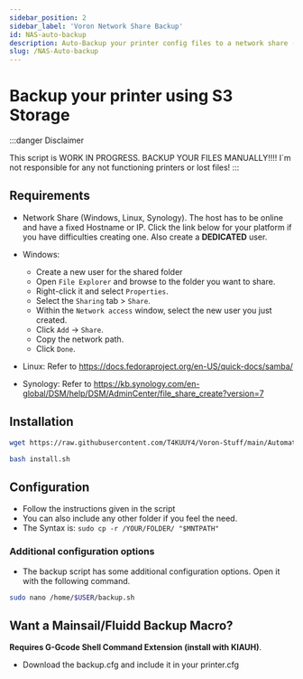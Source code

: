 ```yaml
---
sidebar_position: 2
sidebar_label: 'Voron Network Share Backup'
id: NAS-auto-backup
description: Auto-Backup your printer config files to a network share (NAS, Windows share whatever)
slug: /NAS-Auto-backup
---
```


# Backup your printer using S3 Storage

:::danger Disclaimer

This script is WORK IN PROGRESS. BACKUP YOUR FILES MANUALLY!!!! I´m not responsible for any not functioning printers or lost files!
:::

## Requirements

* Network Share (Windows, Linux, Synology). The host has to be online and have a fixed Hostname or IP. Click the link below for your platform if you have difficulties creating one. Also create a **DEDICATED** user.

* Windows:
  * Create a new user for the shared folder
  * Open  `File Explorer`  and browse to the folder you want to share.
  * Right-click it and select `Properties`.
  * Select the `Sharing` tab > `Share`.
  * Within the `Network access` window, select the new user you just created.
  * Click  `Add` -> `Share`.
  * Copy the network path.
  * Click  `Done`.

* Linux: Refer to <https://docs.fedoraproject.org/en-US/quick-docs/samba/>
* Synology: Refer to <https://kb.synology.com/en-global/DSM/help/DSM/AdminCenter/file_share_create?version=7>

## Installation

```bash title="Download the installation script"
wget https://raw.githubusercontent.com/T4KUUY4/Voron-Stuff/main/Automatic%20Backup/install.sh
```

```bash title="Run installation script"
bash install.sh
```

## Configuration

* Follow the instructions given in the script
* You can also include any other folder if you feel the need.
* The Syntax is: `sudo cp -r /YOUR/FOLDER/ "$MNTPATH"`

### Additional configuration options

* The backup script has some additional configuration options. Open it with the following command.

```bash
sudo nano /home/$USER/backup.sh
```

## Want a Mainsail/Fluidd Backup Macro?

**Requires G-Gcode Shell Command Extension (install with KIAUH)**.

* Download the backup.cfg and include it in your printer.cfg
